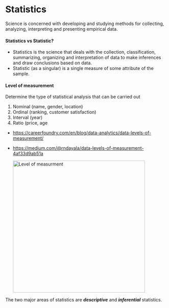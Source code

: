 # Statistics

Science is concerned with developing and studying methods for collecting, analyzing, interpreting and presenting empirical data.

#### Statistics vs Statistic?
- Statistics is the science that deals with the collection, classification, summarizing, organizing and interpretation of data to make inferences and draw conclusions based on data.
- Statistic (as a singular) is a single measure of some attribute of the sample.

#### Level of measurement
Determine the type of statistical analysis that can be carried out
1. Nominal (name, gender, location)
2. Ordinal (ranking, customer satisfaction)
3. Interval (year)
4. Ratio (price, age

- https://careerfoundry.com/en/blog/data-analytics/data-levels-of-measurement/
- https://medium.com/@rndayala/data-levels-of-measurement-4af33d9ab51a

  <img width="413" alt="Level of measurment" src="https://github.com/iwan-art/Statistics/assets/70124491/a094c96f-2105-4150-bacc-72567a2a2cba">

The two major areas of statistics are ***descriptive*** and ***inferential*** statistics.

